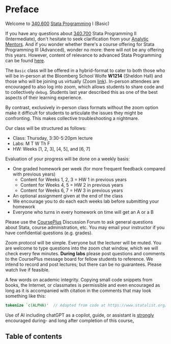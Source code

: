 


# Preface

Welcome to [340.600](https://publichealth.jhu.edu/course/38901) [Stata Programming](https://publichealth.jhu.edu/courses?keyword=stata+programming&yearId=2023&termId=All&instructor=&department=All&locationId=All) I (Basic)  

If you have any questions about [340.700](https://publichealth.jhu.edu/course/38901) Stata Programming II (Intermediate), don't hesitate to seek clarification from your [Analytic Mentors](https://jhustata.github.io/basic/quickrefs.html). And if you wonder whether there's a course offering for Stata Programming III (Advanced), wonder no more: there will not be any offering this years. However, content of relevance to advanced Stata Programming can be found [here](https://jhufena.github.io/home/intro.html).  

The `Basic` class will be offered in a hybrid-format to cater to both those who will be in-person at the Bloomberg School Wolfe **W1214** (Sheldon Hall) and those who will be joining us virtually (Zoom [link](https://jhjhm.zoom.us/j/98481767907)). In-person attendees are encouraged to also log into zoom, which allows students to share code and to collectively `debug`. Students last year described this as one of the best aspects of their learning experience. 

By contrast, exclusively in-person class formats without the zoom option make it difficult for students to articulate the issues they might be confronting. This makes collective troubleshooting a nightmare. 

Our class will be structured as follows:
   
   + Class: Thursday, 3:30-5:20pm lecture
   + Labs: M T W Th F
   + HW: Weeks [1, 2, 3], [4, 5], and [6, 7]     
     
Evaluation of your progress will be done on a weekly basis:

   + One graded homework per week (for more frequent feedback compared with previous years)
      - Content for Weeks 1, 2, 3 = HW 1 in previous years
      - Content for Weeks 4, 5 = HW 2 in previous years
      - Content for Weeks 6, 7 = HW 3 in previous years
   + An optional assignment given at the end of the class 
   + We encourage you to do each each weeks lab before submitting your homework
   + Everyone who turns in every homework on time will get an A or a B

Please use the [CoursePlus](https://courseplus.jhu.edu/core/index.cfm/go/course.home/coid/21040/) Discussion Forum to ask general questions about Stata, course administration, etc. You may email your instructor if you have confidential questions (e.g. grades). 

Zoom protocol will be simple. Everyone but the lecturer will be muted. You are welcome to type questions into the zoom chat window, which we will check every few minutes. **During labs** please post questions and comments to the CoursePlus message board for fellow students to reference. We intend to record and post lectures; but there can be no guarantees. Please watch live if feasible.

A few words on academic integrity. Copying small code snippets from books, the Internet, or classmates is permissible and even encouraged as long as it is accompanied with citation in the comments that may look something like this:

```stata
tokenize `c(ALPHA)'  // Adapted from code at https://www.statalist.org/forums/forum/general-stata-discussion/general/1380433-creating-a-counter-with-alphabets
```

Use of AI including chatGPT as a copilot, guide, or assistant is <u>strongly</u> encouraged during- and long after completion of this course[.](labs.md)

## Table of contents

```{tableofcontents}
```

